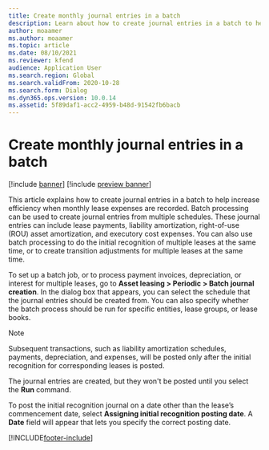 ```yaml
---
title: Create monthly journal entries in a batch
description: Learn about how to create journal entries in a batch to help increase efficiency when monthly lease expenses are recorded.
author: moaamer
ms.author: moaamer
ms.topic: article
ms.date: 08/10/2021
ms.reviewer: kfend
audience: Application User
ms.search.region: Global
ms.search.validFrom: 2020-10-28
ms.search.form: Dialog
ms.dyn365.ops.version: 10.0.14
ms.assetid: 5f89daf1-acc2-4959-b48d-91542fb6bacb
---
```


# Create monthly journal entries in a batch

[!include [banner](../includes/banner.md)]
[!include [preview banner](../includes/preview-banner.md)]


This article explains how to create journal entries in a batch to help increase efficiency when monthly lease expenses are recorded. Batch processing can be used to create journal entries from multiple schedules. These journal entries can include lease payments, liability amortization, right-of-use (ROU) asset amortization, and executory cost expenses. You can also use batch processing to do the initial recognition of multiple leases at the same time, or to create transition adjustments for multiple leases at the same time.

To set up a batch job, or to process payment invoices, depreciation, or interest for multiple leases, go to **Asset leasing \> Periodic \> Batch journal creation**. In the dialog box that appears, you can select the schedule that the journal entries should be created from. You can also specify whether the batch process should be run for specific entities, lease groups, or lease books.

> [!NOTE]
> Subsequent transactions, such as liability amortization schedules, payments, depreciation, and expenses, will be posted only after the initial recognition for corresponding leases is posted.
>
> The journal entries are created, but they won't be posted until you select the **Run** command.

To post the initial recognition journal on a date other than the lease’s commencement date, select **Assigning initial recognition posting date**. A **Date** field will appear that lets you specify the correct posting date.

[!INCLUDE[footer-include](../../includes/footer-banner.md)]
